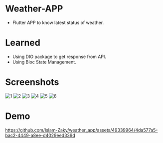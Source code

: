 # Weather-APP

- Flutter APP to know latest status of weather.

# Learned

- Using DIO package to get response from API.
- Using Bloc State Management.


# Screenshots

![1](https://github.com/Islam-Zaky/weather_app/assets/49339964/a76fe013-6eaf-4702-9b8e-ff9910b77e52)
![2](https://github.com/Islam-Zaky/weather_app/assets/49339964/1f0886a8-fe5d-40db-9a8f-6e728cb42094)
![3](https://github.com/Islam-Zaky/weather_app/assets/49339964/cb7ae6a7-d8b1-4de1-a48a-4b108858cc46)
![4](https://github.com/Islam-Zaky/weather_app/assets/49339964/028c7716-ef9b-4187-8b77-4b9580eaa994)
![5](https://github.com/Islam-Zaky/weather_app/assets/49339964/692b3d7b-7f40-4905-88de-40eeb15fe2de)
![6](https://github.com/Islam-Zaky/weather_app/assets/49339964/52e006ed-496d-429b-be07-e1969e2d96d2)


# Demo

https://github.com/Islam-Zaky/weather_app/assets/49339964/4da577a5-bac2-4449-a8ee-d4029eed339d

